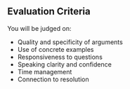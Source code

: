 ## Evaluation Criteria

You will be judged on:

+ Quality and specificity of arguments
+ Use of concrete examples
+ Responsiveness to questions
+ Speaking clarity and confidence
+ Time management
+ Connection to resolution

###### 